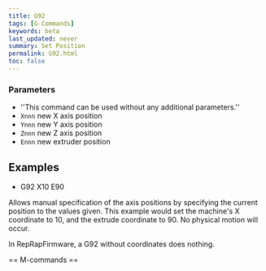 ```yaml
---
title: G92
tags: [G-Commands] 
keywords: beta 
last_updated: never 
summary: Set Position 
permalink: G92.html
toc: false 
---
```



### Parameters

* ''This command can be used without any additional parameters.''
* `Xnnn` new X axis position
* `Ynnn` new Y axis position
* `Znnn` new Z axis position
* `Ennn` new extruder position

## Examples

* G92 X10 E90

Allows manual specification of the axis positions by specifying the current position to the values given. This example would set the machine's X coordinate to 10, and the extrude coordinate to 90. No physical motion will occur.

In RepRapFirmware, a G92 without coordinates does nothing.

== M-commands ==

